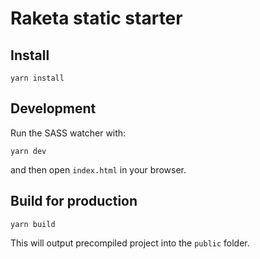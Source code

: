 # Raketa static starter

## Install

```
yarn install
```

## Development

Run the SASS watcher with:

```
yarn dev
```

and then open `index.html` in your browser.

## Build for production

```
yarn build
```

This will output precompiled project into the `public` folder.
